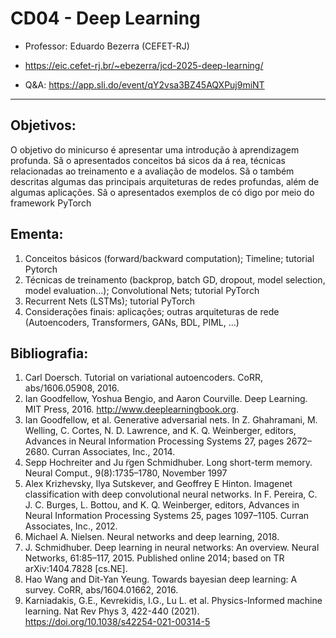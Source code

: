 # CD04 - Deep Learning

- Professor: Eduardo Bezerra (CEFET-RJ)

- https://eic.cefet-rj.br/~ebezerra/jcd-2025-deep-learning/
- Q&A: https://app.sli.do/event/qY2vsa3BZ45AQXPuj9miNT

---

## Objetivos: 
O objetivo do minicurso é apresentar uma introdução à aprendizagem profunda. Sã o apresentados conceitos bá sicos da á rea, técnicas relacionadas ao treinamento e a avaliação de modelos. Sã o também descritas algumas das principais arquiteturas de redes profundas, além de algumas aplicações. Sã o apresentados exemplos de có digo por meio do framework PyTorch

## Ementa:
1. Conceitos básicos (forward/backward computation); Timeline; tutorial Pytorch
2. Técnicas de treinamento (backprop, batch GD, dropout, model selection, model evaluation...); Convolutional Nets; tutorial PyTorch
3. Recurrent Nets (LSTMs); tutorial PyTorch
4. Considerações finais: aplicações; outras arquiteturas de rede (Autoencoders, Transformers, GANs, BDL, PIML, ...)


## Bibliografia:
1. Carl Doersch. Tutorial on variational autoencoders. CoRR, abs/1606.05908, 2016.
2. Ian Goodfellow, Yoshua Bengio, and Aaron Courville. Deep Learning. MIT Press, 2016. http://www.deeplearningbook.org.
3. Ian Goodfellow, et al. Generative adversarial nets. In Z. Ghahramani, M. Welling, C. Cortes, N. D. Lawrence, and K. Q. Weinberger, editors, Advances in Neural Information Processing Systems 27, pages 2672–2680. Curran Associates, Inc., 2014.
4. Sepp Hochreiter and Ju ̈rgen Schmidhuber. Long short-term memory. Neural Comput., 9(8):1735–1780, November 1997
5. Alex Krizhevsky, Ilya Sutskever, and Geoffrey E Hinton. Imagenet classification with deep convolutional neural networks. In F. Pereira, C. J. C. Burges, L. Bottou, and K. Q. Weinberger, editors, Advances in Neural Information Processing Systems 25, pages 1097–1105. Curran Associates, Inc., 2012.
6. Michael A. Nielsen. Neural networks and deep learning, 2018.
7. J. Schmidhuber. Deep learning in neural networks: An overview. Neural Networks, 61:85–117, 2015. Published online 2014; based on TR arXiv:1404.7828 [cs.NE].
8. Hao Wang and Dit-Yan Yeung. Towards bayesian deep learning: A survey. CoRR, abs/1604.01662, 2016.
9. Karniadakis, G.E., Kevrekidis, I.G., Lu L. et al. Physics-Informed machine learning. Nat Rev Phys 3, 422-440 (2021). https://doi.org/10.1038/s42254-021-00314-5